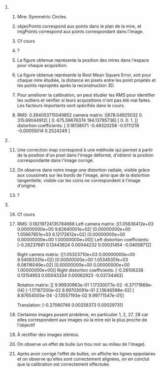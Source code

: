 1) 1.  Mire: Symmetric Circles.

   3.  objecPoints correspond aux points dans le plan de la mire, et imgPoints
       correspond aux points correspondant dans l'image.

   5.  Cf cours

   6.  ?

   7.  La figure obtenue représente la position des mires dans l'espace pour
       chaque acquisition.

   8.  La figure obtenue représente la Root Mean Square Error, soit pour
       chaque mire étudiée, la distance en pixels entre les point projetés et
       les points reprojetés après la reconstruction 3D.

   9.  Pour améliorer la calibration, on peut étudier les RMS pour identifier
       les outliers et vérifier si leurs acquisitions n'ont pas été mal faites.
       Les facteurs importants sont spécifiés dans le cours.

   10. RMS: 0.394053715049852
       camera matrix:
        [[678.04925032   0.         315.69044912]
        [  0.         675.59676374 194.13795736]
        [  0.           0.           1.        ]]
       distortion coefficients:  [ 0.18138071 -0.49320258 -0.0111219  -0.00055014  0.2524249 ]

2) 11. Une correction map correspond à une méthode qui permet à partir de
        la position d'un pixel dans l'image déformé, d'obtenir la position
        correspondante dans l'image corrigé.

    14. On observe dans notre image une distortion radiale, visible grâce aux
        coussinets sur les bords de l'image, ainsi que de la distortion
        tangentielle, visible car les coins ne correspondent à l'image
        d'origine.

    15. ?

3)  16. Cf cours

    17. RMS: 0.18219724135784668
        Left camera matrix:
         [[1.05636412e+03 0.00000000e+00 9.62640001e+02]
         [0.00000000e+00 1.05667851e+03 6.12172612e+02]
         [0.00000000e+00 0.00000000e+00 1.00000000e+00]]
        Left distortion coefficients:  [-0.26237681  0.13443624  0.00044232  0.00031454 -0.04058712]

        Right camera matrix:
         [[1.05323710e+03 0.00000000e+00 9.54063331e+02]
         [0.00000000e+00 1.05345351e+03 6.08116049e+02]
         [0.00000000e+00 0.00000000e+00 1.00000000e+00]]
        Right distortion coefficients:  [-0.26106338  0.13154953  0.00043334  0.00062923 -0.03734463]

        Rotation matrix:
         [[ 9.99930963e-01  1.17330077e-02 -6.37171968e-04]
         [-1.17167200e-02  9.99703091e-01  2.13646598e-02]
         [ 8.87654505e-04 -2.13557193e-02  9.99771547e-01]]

        Translation:  [-0.27060746  0.00258373  0.00029731]

    18. Certaines images posent problème, en particulier 1, 2, 27, 28 car elles
        correspondent aux images où la mire est la plus proche de l'objectif

    19. À rectifier des images stéréos.

    20. On observe un effet de bulle (un trou noir au milieu de l'image).

    21. Après avoir corrigé l'effet de bulles, on affiche les lignes epipolaires
        et on observe qu'elles sont correctement alignées, on en conclut que
        la calibration est correctement effectuée.
